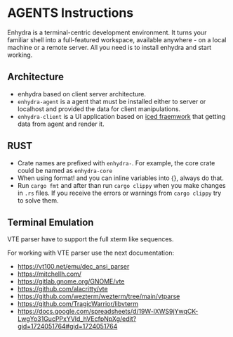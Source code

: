# AGENTS Instructions

Enhydra is a terminal-centric development environment.
It turns your familiar shell into a full-featured workspace, available anywhere - on a local machine or a remote server. All you need is to install enhydra and start working.

## Architecture

- enhydra based on client server architecture.
- `enhydra-agent` is a agent that must be installed either to server or localhost and provided the data for client manipulations.
- `enhydra-client` is a UI application based on [iced fraemwork](https://github.com/iced-rs/iced) that getting data from agent and render it.

## RUST

- Crate names are prefixed with `enhydra-`. For example, the core crate could be named as `enhydra-core`
- When using format! and you can inline variables into {}, always do that.
- Run `cargo fmt` and after than run `cargo clippy` when you make changes in `.rs` files. If you receive the errors or warnings from `cargo clippy` try to solve them.

## Terminal Emulation

VTE parser have to support the full xterm like sequences. 

For working with VTE parser use the next documentation:

- https://vt100.net/emu/dec_ansi_parser
- https://mitchellh.com/
- https://gitlab.gnome.org/GNOME/vte
- https://github.com/alacritty/vte
- https://github.com/wezterm/wezterm/tree/main/vtparse
- https://github.com/TragicWarrior/libvterm
- https://docs.google.com/spreadsheets/d/19W-lXWS9jYwqCK-LwgYo31GucPPxYVld_hVEcfpNpXg/edit?gid=1724051764#gid=1724051764
